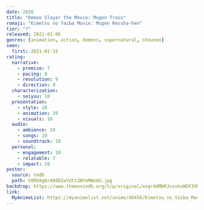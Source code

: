 ```yaml
---
date: 2020
title: "Demon Slayer the Movie: Mugen Train"
romaji: "Kimetsu no Yaiba Movie: Mugen Ressha-hen"
tier: "?"
released: 2021-01-06
genres: [animation, action, demons, supernatural, shounen]
seen:
  first: 2021-01-15
rating:
  narrative:
    - premise: 7
    - pacing: 8
    - resolution: 9
    - direction: 9
  characterization:
    - seiyuu: 10
  presentation:
    - style: 10
    - animation: 10
    - visuals: 10
  audio:
    - ambience: 10
    - songs: 10
    - soundtrack: 10
  personal:
    - engagement: 10
    - relatable: 7
    - impact: 10
poster:
  source: tmdb
  path: h8Rb9gBr48ODIwYUttZNYeMWeUU.jpg
backdrop: https://www.themoviedb.org/t/p/original/xoqr4dMbRJnzuhsWDF3XNHQwJ9x.jpg
link:
  MyAnimeList: https://myanimelist.net/anime/40456/Kimetsu_no_Yaiba_Movie__Mugen_Ressha-hen
---
```

